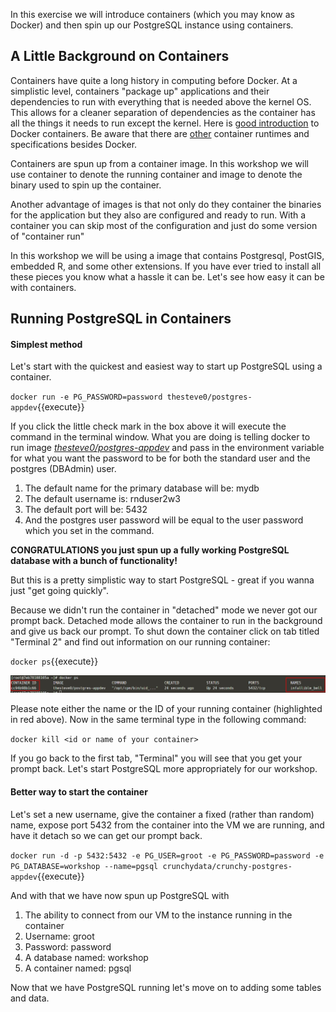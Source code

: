 In this exercise we will introduce containers (which you may know as Docker) and then spin up our PostgreSQL instance 
using containers. 

## A Little Background on Containers

Containers have quite a long history in computing before Docker. At a simplistic level, containers "package up" applications
and their dependencies to run with everything that is needed above the kernel OS. This allows for a cleaner separation 
of dependencies as the container has all the things it needs to run except the kernel. Here is 
[good introduction](https://medium.freecodecamp.org/a-beginner-friendly-introduction-to-containers-vms-and-docker-79a9e3e119b) 
to Docker containers. Be aware that there are [other](https://containerd.io/) container runtimes and specifications besides
Docker.

Containers are spun up from a container image. In this workshop we will use container to denote the running container 
and image to denote the binary used to spin up the container.

Another advantage of images is that not only do they container the binaries for the application but they also are configured 
and ready to run. With a container you can skip most of the configuration and just do some version of "container run"  

In this workshop we will be using a image that contains Postgresql, PostGIS, embedded R, and some other extensions. If 
you have ever tried to install all these pieces you know what a hassle it can be. Let's see how easy it can be with containers. 

## Running PostgreSQL in Containers

#### Simplest method

Let's start with the quickest and easiest way to start up PostgreSQL using a container.

`docker run -e PG_PASSWORD=password thesteve0/postgres-appdev`{{execute}}

If you click the little check mark in the box above it will execute the command in the terminal window. 
What you are doing is telling docker to run image 
[_thesteve0/postgres-appdev_](https://cloud.docker.com/u/thesteve0/repository/docker/thesteve0/postgres-appdev) and pass 
in the environment variable for what you want the password to be for both the standard user and the postgres (DBAdmin) user. 

1. The default name for the primary database will be: mydb
1. The default username is: rnduser2w3
1. The default port will be: 5432
1. And the postgres user password will be equal to the user password which you set in the command.

**CONGRATULATIONS you just spun up a fully working PostgreSQL database with a bunch of functionality!**  

But this is a pretty simplistic way to start PostgreSQL - great if you wanna just "get going quickly". 

Because we didn't run the container in "detached" mode we never got our prompt back. Detached mode allows the container 
to run in the background and give us back our prompt. To shut down the container click on tab  titled "Terminal 2" and 
find out information on our running container:

`docker ps`{{execute}}
    
![dockerps](assets/docker_ps.jpg)

Please note either the name or the ID of your running container (highlighted in red above). Now in the same terminal type 
in the following command:     

`docker kill <id or name of your container>`
    
If you go back to the first tab, "Terminal" you will see that you get your prompt back. Let's start PostgreSQL more 
appropriately for our workshop. 

#### Better way to start the container

Let's set a new username, give the container a fixed (rather than random) name, expose port 5432 from the container 
into the VM we are running, and have it detach so we can get our prompt back. 

`docker run -d -p 5432:5432 -e PG_USER=groot -e PG_PASSWORD=password -e PG_DATABASE=workshop --name=pgsql crunchydata/crunchy-postgres-appdev`{{execute}}
    
And with that we have now spun up PostgreSQL with
1. The ability to connect from our VM to the instance running in the container
1. Username: groot
1. Password: password
1. A database named: workshop
1. A container named: pgsql

Now that we have PostgreSQL running let's move on to adding some tables and data.
